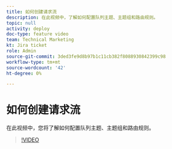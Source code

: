 ```yaml
---
title: 如何创建请求流
description: 在此视频中，了解如何配置队列主题、主题组和路由规则。
topic: null
activity: deploy
doc-type: feature video
team: Technical Marketing
kt: Jira ticket
role: Admin
source-git-commit: 3ded3fe9d8b97b1c11cb382f8088930842399c98
workflow-type: tm+mt
source-wordcount: '42'
ht-degree: 0%

---
```


# 如何创建请求流

在此视频中，您将了解如何配置队列主题、主题组和路由规则。

>[!VIDEO](https://video.tv.adobe.com/v/335223/?quality=12)
